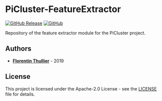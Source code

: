 # PiCluster-FeatureExtractor

[![GitHub Release](https://img.shields.io/github/release/FlorentinTh/PiCluster-FeatureExtractor?style=flat-square)](https://github.com/FlorentinTh/PiCluster-FeatureExtractor/releases) [![GitHub](https://img.shields.io/github/license/FlorentinTh/PiCluster-FeatureExtractor?style=flat-square)](https://github.com/FlorentinTh/PiCluster-FeatureExtractor/blob/master/LICENSE)

Repository of the feature extractor module for the PiCluster project.

## Authors

* [**Florentin Thullier**](https://github.com/FlorentinTh) - 2019

## License

This project is licensed under the Apache-2.0 License - see the [LICENSE](LICENSE) file for details.
